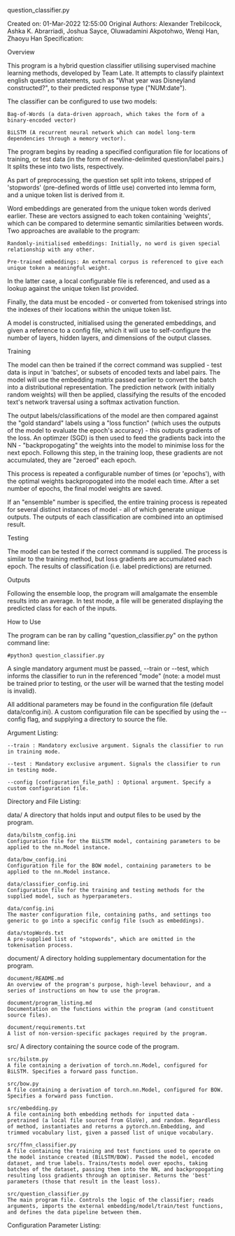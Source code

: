 question_classifier.py

Created on:      01-Mar-2022 12:55:00
Original Authors: Alexander Trebilcock, Ashka K. Abrarriadi, Joshua Sayce, Oluwadamini Akpotohwo, Wenqi Han, Zhaoyu Han
Specification:


Overview

This program is a hybrid question classifier utilising supervised machine learning methods, developed by Team Late. It attempts to classify plaintext english question statements, such as "What year was Disneyland constructed?", to their predicted response type ("NUM:date").

The classifier can be configured to use two models: 

    Bag-of-Words (a data-driven approach, which takes the form of a binary-encoded vector)

    BiLSTM (A recurrent neural network which can model long-term dependencies through a memory vector).

The program begins by reading a specified configuration file for locations of training, or test data (in the form of newline-delimited question/label pairs.) It splits these into two lists, respectively.

As part of preprocessing, the question set split into tokens, stripped of 'stopwords' (pre-defined words of little use) converted into lemma form, and a unique token list is derived from it. 

Word embeddings are generated from the unique token words derived earlier. These are vectors assigned to each token containing 'weights', which can be compared to determine semantic similarities between words. Two approaches are available to the program:

    Randomly-initialised embeddings: Initially, no word is given special relationship with any other.
    
    Pre-trained embeddings: An external corpus is referenced to give each unique token a meaningful weight.

In the latter case, a local configurable file is referenced, and used as a lookup against the unique token list provided.

Finally, the data must be encoded - or converted from tokenised strings into the indexes of their locations within the unique token list.

A model is constructed, initialised using the generated embeddings, and given a reference to a config file, which it will use to self-configure the number of layers, hidden layers, and dimensions of the output classes.


Training

The model can then be trained if the correct command was supplied - test data is input in 'batches', or subsets of encoded texts and label pairs. The model will use the embedding matrix passed earlier to convert the batch into a distributional representation. The prediction network (with initially random weights) will then be applied, classifying the results of the encoded text's network traversal using a softmax activation function. 

The output labels/classifications of the model are then compared against the "gold standard" labels using a "loss function" (which uses the outputs of the model to evaluate the epoch's accuracy) - this outputs gradients of the loss. An optimzer (SGD) is then used to feed the gradients back into the NN - "backpropogating" the weights into the model to minimise loss for the next epoch. Followng this step, in the training loop, these gradients are not accumulated, they are "zeroed" each epoch.

This process is repeated a configurable number of times (or 'epochs'), with the optimal weights backpropogated into the model each time. After a set number of epochs, the final model weights are saved.

If an "ensemble" number is specified, the entire training process is repeated for several distinct instances of model - all of which generate unique outputs. The outputs of each classification are combined into an optimised result.


Testing

The model can be tested if the correct command is supplied. The process is similar to the training method, but loss gradients are accumulated each epoch. The results of classification (i.e. label predictions) are returned.


Outputs

Following the ensemble loop, the program will amalgamate the ensemble results into an average. In test mode, a file will be generated displaying the predicted class for each of the inputs.


How to Use

The program can be ran by calling "question_classifier.py" on the python command line:

    #python3 question_classifier.py

A single mandatory argument must be passed, --train or --test, which informs the classifier to run in the referenced "mode" (note: a model must be trained prior to testing, or the user will be warned that the testing model is invalid). 

All additional parameters may be found in the configuration file (default data/config.ini). A custom configuration file can be specified by using the --config flag, and supplying a directory to source the file.


Argument Listing:

    --train : Mandatory exclusive argument. Signals the classifier to run in training mode.
    
    --test : Mandatory exclusive argument. Signals the classifier to run in testing mode.
    
    --config [configuration_file_path] : Optional argument. Specify a custom configuration file.


Directory and File Listing:

data/ 
A directory that holds input and output files to be used by the program.

    data/bilstm_config.ini
    Configuration file for the BiLSTM model, containing parameters to be applied to the nn.Model instance.
    
    data/bow_config.ini
    Configuration file for the BOW model, containing parameters to be applied to the nn.Model instance.
    
    data/classifier_config.ini
    Configuration file for the training and testing methods for the supplied model, such as hyperparameters.
    
    data/config.ini
    The master configuration file, containing paths, and settings too generic to go into a specific config file (such as embeddings).
    
    data/stopWords.txt
    A pre-supplied list of "stopwords", which are omitted in the tokenisation process.

document/
A directory holding supplementary documentation for the program.
    
    document/README.md
    An overview of the program's purpose, high-level behaviour, and a series of instructions on how to use the program.
    
    document/program_listing.md
    Documentation on the functions within the program (and constituent source files). 
    
    document/requirements.txt
    A list of non-version-specific packages required by the program.
    
src/
A directory containing the source code of the program.
    
    src/bilstm.py
    A file containing a derivation of torch.nn.Model, configured for BiLSTM. Specifies a forward pass function.
    
    src/bow.py
    A file containing a derivation of torch.nn.Model, configured for BOW. Specifies a forward pass function.
    
    src/embedding.py
    A file containing both embedding methods for inputted data - pretrained (a local file sourced from GloVe), and random. Regardless of method, instantiates and returns a pytorch.nn.Embedding, and trimmed vocabulary list, given a passed list of unique vocabulary.
    
    src/ffnn_classifier.py
    A file containing the training and test functions used to operate on the model instance created (BiLSTM/BOW). Passed the model, encoded dataset, and true labels. Trains/tests model over epochs, taking batches of the dataset, passing them into the NN, and backpropogating resulting loss gradients through an optimiser. Returns the 'best' parameters (those that result in the least loss).
    
    src/question_classifier.py
    The main program file. Controls the logic of the classifier; reads arguments, imports the external embedding/model/train/test functions, and defines the data pipeline between them.
    
    
Configuration Parameter Listing: